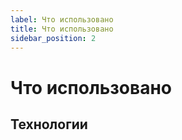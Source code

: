 ```yaml
---
label: Что использовано 
title: Что использовано
sidebar_position: 2
---
```

# Что использовано
## Технологии



